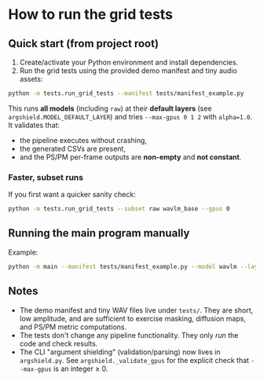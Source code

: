 # How to run the grid tests

## Quick start (from project root)

1. Create/activate your Python environment and install dependencies.
2. Run the grid tests using the provided demo manifest and tiny audio assets:

```bash
python -m tests.run_grid_tests --manifest tests/manifest_example.py
```

This runs **all models** (including `raw`) at their **default layers** (see `argshield.MODEL_DEFAULT_LAYER`)
and tries `--max-gpus 0 1 2` with `alpha=1.0`. It validates that:
- the pipeline executes without crashing,
- the generated CSVs are present,
- and the PS/PM per-frame outputs are **non-empty** and **not constant**.

### Faster, subset runs

If you first want a quicker sanity check:

```bash
python -m tests.run_grid_tests --subset raw wavlm_base --gpus 0
```

## Running the main program manually

Example:

```bash
python -m main --manifest tests/manifest_example.py --model wavlm --layer 24 --alpha 1.0 --max-gpus 1 --verbose
```

## Notes

- The demo manifest and tiny WAV files live under `tests/`. They are short, low amplitude, and
  are sufficient to exercise masking, diffusion maps, and PS/PM metric computations.
- The tests don't change any pipeline functionality. They only _run_ the code and check results.
- The CLI "argument shielding" (validation/parsing) now lives in `argshield.py`. See
  `argshield._validate_gpus` for the explicit check that `--max-gpus` is an integer ≥ 0.
